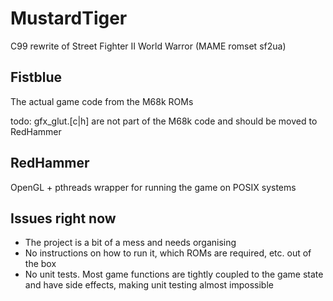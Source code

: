 # MustardTiger

C99 rewrite of Street Fighter II World Warror (MAME romset sf2ua)

## Fistblue

The actual game code from the M68k ROMs

todo: gfx_glut.\[c|h\] are not part of the M68k code and should be moved to RedHammer

## RedHammer

OpenGL + pthreads wrapper for running the game on POSIX systems

## Issues right now

* The project is a bit of a mess and needs organising
* No instructions on how to run it, which ROMs are required, etc. out of the box
* No unit tests. Most game functions are tightly coupled to the game state and have side effects, making unit testing almost impossible

